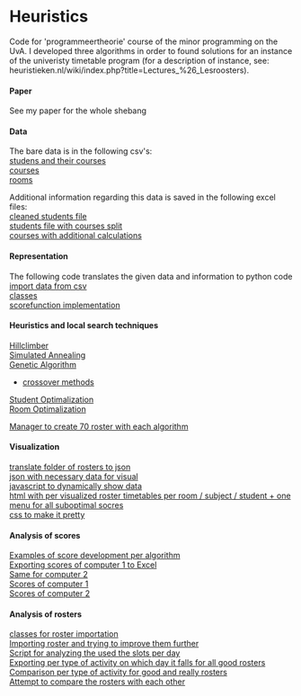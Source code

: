 # Heuristics
Code for 'programmeertheorie' course of the minor programming on the UvA. I developed three algorithms in order to found solutions for an instance of the univeristy timetable program (for a description of instance, see: heuristieken.nl/wiki/index.php?title=Lectures_%26_Lesroosters).

#### Paper
See my paper for the whole shebang

#### Data

The bare data is in the following csv's:  
[studens and their courses](studenten_roostering.csv)  
[courses](vakken.csv)  
[rooms](zalen.csv)  

Additional information regarding this data is saved in the following excel files:  
[cleaned students file](studenten_clean.csv)  
[students file with courses split](studenten_exploration.xls)  
[courses with additional calculations](vakken_calculations.xlsx)  

#### Representation 
The following code translates the given data and information to python code  
[import data from csv](csvFilesController.py)  
[classes](classes.py)  
[scorefunction implementation](scoreFunction.py)  

#### Heuristics and local search techniques  
[Hillclimber](hillclimber.py)  
[Simulated Annealing](simulatedAnnealing.py)  
[Genetic Algorithm](genetics.py)
* [crossover methods](reproduction.py)  

[Student Optimalization](studentOptimalization.py)  
[Room Optimalization](roomOptimalization.py)  

[Manager to create 70 roster with each algorithm](taskManager.py)  

#### Visualization  
[translate folder of rosters to json](visual.py)  
[json with necessary data for visual](visuals/visual.json)  
[javascript to dynamically show data](visuals/roster.js)  
[html with per visualized roster timetables per room / subject / student + one menu for all suboptimal socres](visuals/rosters.html)  
[css to make it pretty](visuals/rosters.css)  

#### Analysis of scores
[Examples of score development per algorithm](exports.xlsx)  
[Exporting scores of computer 1 to Excel](scoresGraph_computer_1.py)  
[Same for computer 2](scoresGraph_computer_2.py)  
[Scores of computer 1](scoresGraph_computer1.xls)  
[Scores of computer 2](scoresGraph_computer_1.xls)  

#### Analysis of rosters
[classes for roster importation](classesImport.py)  
[Importing roster and trying to improve them further](importForImprovement.py)  
[Script for analyzing the used the slots per day](ImportTestDays.py)  
[Exporting per type of activity on which day it falls for all good rosters](importForComparison.py)  
[Comparison per type of activity for good and really rosters](activitySpread.xls)  
[Attempt to compare the rosters with each other](importCompareRosters.py)  

